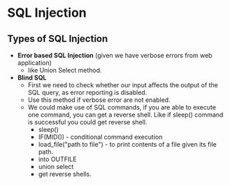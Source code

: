 # SQL Injection

## Types of SQL Injection

* **Error based SQL Injection** \(given we have verbose errors from web application\)
  * like Union Select method.
* **Blind SQL**
  * First we need to check whether our input affects the output of the SQL query, as error reporting is disabled.
  * Use this method if verbose error are not enabled.
  * We could make use of SQL commands, if you are able to execute one command, you can get a reverse shell. Like if sleep\(\) command is successful you could get reverse shell.
    * sleep\(\)
    * IF\(MID\(\)\) - conditional command execution
    * load\_file\("path to file"\) - to print contents of a file given its file path.
    * into OUTFILE
    * union select
    * get reverse shells.

## 

## 

